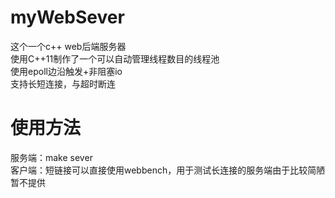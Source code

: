 # myWebSever
这个一个c++ web后端服务器<br>
使用C++11制作了一个可以自动管理线程数目的线程池<br>
使用epoll边沿触发+非阻塞io<br>
支持长短连接，与超时断连<br>

# 使用方法
服务端：make sever<br>
客户端：短链接可以直接使用webbench，用于测试长连接的服务端由于比较简陋暂不提供<br>
